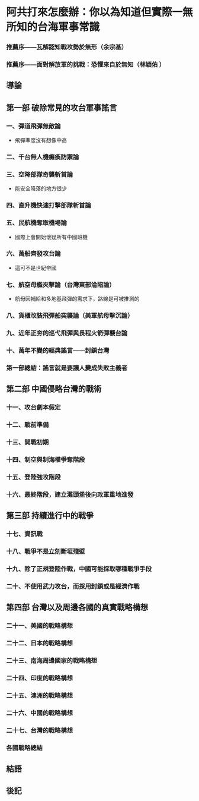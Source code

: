 # 阿共打來怎麼辦：你以為知道但實際一無所知的台海軍事常識

### 推薦序——瓦解認知戰攻勢於無形（余宗基）
### 推薦序——面對解放軍的挑戰：恐懼來自於無知（林穎佑 ）

## 導論

## 第一部 破除常見的攻台軍事謠言
### 一、彈道飛彈無敵論
- 飛彈準度沒有想像中高
### 二、千台無人機癱瘓防禦論
### 三、空降部隊奇襲斬首論
- 能安全降落的地方很少
### 四、直升機快速打擊部隊斬首論
### 五、民航機奪取機場論
- 國際上會開始懷疑所有中國班機
### 六、萬船齊發攻台論
- 這可不是世紀帝國
### 七、航空母艦夾擊論（台灣東部淪陷論）
- 航母因補給和多地基飛彈的需求下，路線是可被推測的
### 八、貨櫃改裝飛彈船突襲論（美軍航母擊沉論）
### 九、近年正夯的巡弋飛彈與長程火箭彈襲台論
### 十、萬年不變的經典謠言——封鎖台灣
### 第一部總結：謠言就是要讓人變成失敗主義者
 
## 第二部 中國侵略台灣的戰術
### 十一、攻台劇本假定
### 十二、戰前準備
### 十三、開戰初期
### 十四、制空與制海權爭奪階段
### 十五、登陸強攻階段
### 十六、最終階段，建立灘頭堡後向政軍重地進發
 
## 第三部 持續進行中的戰爭
### 十七、資訊戰
### 十八、戰爭不是立刻斷垣殘壁
### 十九、除了正規登陸作戰，中國可能採取哪種戰爭手段
### 二十、不使用武力攻台，而採用封鎖或是經濟作戰

## 第四部 台灣以及周邊各國的真實戰略構想
### 二十一、美國的戰略構想
### 二十二、日本的戰略構想
### 二十三、南海周邊國家的戰略構想
### 二十四、印度的戰略構想
### 二十五、澳洲的戰略構想
### 二十六、中國的戰略構想
### 二十七、台灣的戰略構想
### 各國戰略總結

## 結語
## 後記